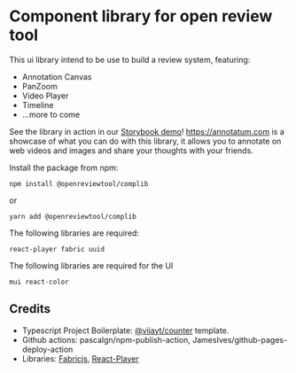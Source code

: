# Component library for open review tool

This ui library intend to be use to build a review system, featuring:

- Annotation Canvas
- PanZoom
- Video Player
- Timeline
- ...more to come

See the library in action in our [Storybook demo](https://openreviewtool.github.io/complib)!
https://annotatum.com is a showcase of what you can do with this library, it allows you to annotate on web videos and images and share your thoughts with your friends.


Install the package from npm:

```
npm install @openreviewtool/complib
```

or

```
yarn add @openreviewtool/complib
```

The following libraries are required:

```
react-player fabric uuid
```

The following libraries are required for the UI

```
mui react-color
```

## Credits

- Typescript Project Boilerplate: [@vijayt/counter](https://vijayt.com/post/boilerplate-for-publishing-components-with-a-storybook/) template.
- Github actions: pascalgn/npm-publish-action, JamesIves/github-pages-deploy-action
- Libraries: [Fabricjs](http://fabricjs.com/), [React-Player](https://www.npmjs.com/package/react-player)
